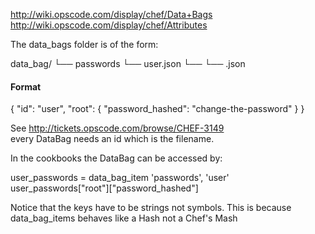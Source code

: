 http://wiki.opscode.com/display/chef/Data+Bags  
http://wiki.opscode.com/display/chef/Attributes  

The data_bags folder is of the form:  

data_bag/
└── passwords
    └── user.json
└── <BAG-NAME>
    └── <ITEM-NAME>.json

#### Format

{
  "id": "user",
  "root": {
    "password_hashed": "change-the-password"
  }
}

See http://tickets.opscode.com/browse/CHEF-3149  
every DataBag needs an id which is the filename.  

In the cookbooks the DataBag can be accessed by:  

user_passwords = data_bag_item 'passwords', 'user'  
user_passwords["root"]["password_hashed"]  

Notice that the keys have to be strings not symbols. This is because   
data_bag_items behaves like a Hash not a Chef's Mash
